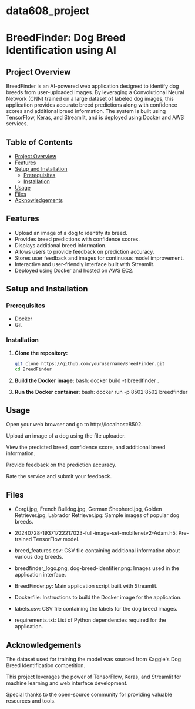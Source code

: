 # data608_project

# BreedFinder: Dog Breed Identification using AI

## Project Overview

BreedFinder is an AI-powered web application designed to identify dog breeds from user-uploaded images. By leveraging a Convolutional Neural Network (CNN) trained on a large dataset of labeled dog images, this application provides accurate breed predictions along with confidence scores and additional breed information. The system is built using TensorFlow, Keras, and Streamlit, and is deployed using Docker and AWS services.

## Table of Contents

- [Project Overview](#project-overview)
- [Features](#features)
- [Setup and Installation](#setup-and-installation)
  - [Prerequisites](#prerequisites)
  - [Installation](#installation)
- [Usage](#usage)
- [Files](#files)
- [Acknowledgements](#acknowledgements)

## Features

- Upload an image of a dog to identify its breed.
- Provides breed predictions with confidence scores.
- Displays additional breed information.
- Allows users to provide feedback on prediction accuracy.
- Stores user feedback and images for continuous model improvement.
- Interactive and user-friendly interface built with Streamlit.
- Deployed using Docker and hosted on AWS EC2.

## Setup and Installation

### Prerequisites

- Docker
- Git

### Installation

1. **Clone the repository:**

   ```sh
   git clone https://github.com/yourusername/BreedFinder.git
   cd BreedFinder

2. **Build the Docker image:**
   bash:
   docker build -t breedfinder .
   
3. **Run the Docker container:**
   bash:
   docker run -p 8502:8502 breedfinder

## Usage

Open your web browser and go to http://localhost:8502.

Upload an image of a dog using the file uploader.

View the predicted breed, confidence score, and additional breed information.

Provide feedback on the prediction accuracy.

Rate the service and submit your feedback.

## Files

- Corgi.jpg, French Bulldog.jpg, German Shepherd.jpg, Golden Retriever.jpg, Labrador Retriever.jpg: Sample images of popular dog breeds.

- 20240728-19371722217023-full-image-set-mobilenetv2-Adam.h5: Pre-trained TensorFlow model.

- breed_features.csv: CSV file containing additional information about various dog breeds.

- breedfinder_logo.png, dog-breed-identifier.png: Images used in the application interface.

- BreedFinder.py: Main application script built with Streamlit.

- Dockerfile: Instructions to build the Docker image for the application.

- labels.csv: CSV file containing the labels for the dog breed images.

- requirements.txt: List of Python dependencies required for the application.


## Acknowledgements

The dataset used for training the model was sourced from Kaggle's Dog Breed Identification competition.

This project leverages the power of TensorFlow, Keras, and Streamlit for machine learning and web interface development.

Special thanks to the open-source community for providing valuable resources and tools.

